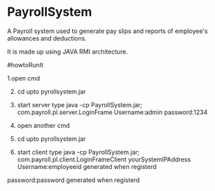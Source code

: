 # PayrollSystem

A Payroll system used to generate pay slips and reports of employee's allowances and deductions.

It is made up using JAVA RMI architecture.



#howtoRunIt

1.open cmd

2. cd upto pyrollsystem.jar

3. start server type  java -cp PayrollSystem.jar; com.payroll.pl.server.LoginFrame Username:admin password:1234


4. open another cmd 

5. cd upto pyrollsystem.jar

6. start client type java -cp PayrollSystem.jar; com.payroll.pl.client.LoginFrameClient yourSystemIPAddress
Username:employeeid generated when registerd

password:password generated when registerd






